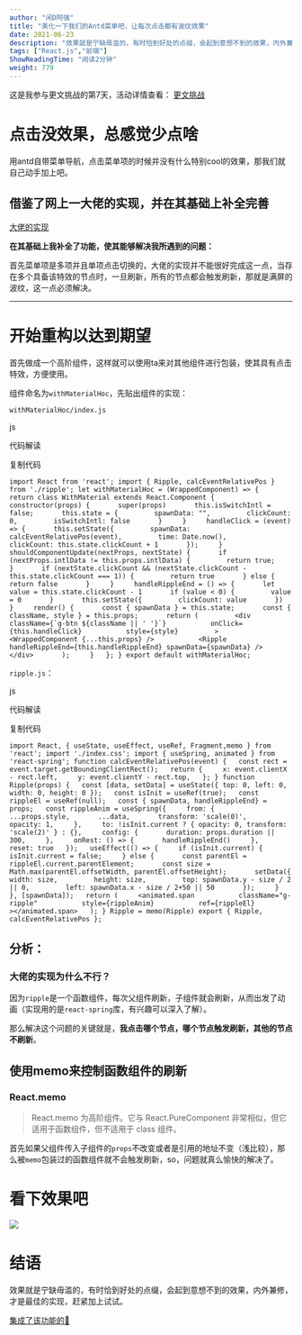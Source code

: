 ```yaml
---
author: "闲D阿强"
title: "美化一下我们的Antd菜单吧，让每次点击都有波纹效果"
date: 2021-06-23
description: "效果就是宁缺毋滥的，有时恰到好处的点缀，会起到意想不到的效果，内外兼修，才是最佳的实现，赶紧加上试试。"
tags: ["React.js","前端"]
ShowReadingTime: "阅读2分钟"
weight: 779
---
```

这是我参与更文挑战的第7天，活动详情查看： [更文挑战](https://juejin.cn/post/6967194882926444557?share_token=67cd5fc2-7fd0-4de9-8e11-ae726fb642bc "https://juejin.cn/post/6967194882926444557?share_token=67cd5fc2-7fd0-4de9-8e11-ae726fb642bc")

点击没效果，总感觉少点啥
============

用antd自带菜单导航，点击菜单项的时候并没有什么特别cool的效果，那我们就自己动手加上吧。

借鉴了网上一大佬的实现，并在其基础上补全完善
----------------------

[大佬的实现](https://link.juejin.cn?target=https%3A%2F%2Fzhuanlan.zhihu.com%2Fp%2F99835473 "https://zhuanlan.zhihu.com/p/99835473")

**在其基础上我补全了功能，使其能够解决我所遇到的问题：**

首先菜单项是多项并且单项点击切换的，大佬的实现并不能很好完成这一点，当存在多个具备该特效的节点时，一旦刷新，所有的节点都会触发刷新，那就是满屏的波纹，这一点必须解决。

* * *

开始重构以达到期望
=========

首先做成一个高阶组件，这样就可以使用ta来对其他组件进行包装，使其具有点击特效，方便使用。

组件命名为`withMaterialHoc`，先贴出组件的实现：

`withMaterialHoc/index.js`

js

 代码解读

复制代码

``import React from 'react'; import { Ripple, calcEventRelativePos } from './ripple'; let withMaterialHoc = (WrappedComponent) => {   return class WithMaterial extends React.Component {     constructor(props) {       super(props)       this.isSwitchIntl = false;       this.state = {         spawnData: "",         clickCount: 0,         isSwitchIntl: false       }     }     handleClick = (event) => {       this.setState({         spawnData: calcEventRelativePos(event),         time: Date.now(),         clickCount: this.state.clickCount + 1       });     }     shouldComponentUpdate(nextProps, nextState) {       if (nextProps.intlData != this.props.intlData) {         return true;       }       if (nextState.clickCount && (nextState.clickCount - this.state.clickCount === 1)) {         return true       } else {         return false       }     }     handleRippleEnd = () => {       let value = this.state.clickCount - 1       if (value < 0) {         value = 0       }       this.setState({         clickCount: value       })     }     render() {       const { spawnData } = this.state;       const { className, style } = this.props;       return (         <div           className={`g-btn ${className || ' '}`}           onClick={this.handleClick}           style={style}         >           <WrappedComponent {...this.props} />           <Ripple handleRippleEnd={this.handleRippleEnd} spawnData={spawnData} />         </div>       );     }   }; } export default withMaterialHoc;``

`ripple.js`：

js

 代码解读

复制代码

`import React, { useState, useEffect, useRef, Fragment,memo } from 'react'; import './index.css'; import { useSpring, animated } from 'react-spring'; function calcEventRelativePos(event) {   const rect = event.target.getBoundingClientRect();   return {     x: event.clientX - rect.left,     y: event.clientY - rect.top,   }; } function Ripple(props) {   const [data, setData] = useState({ top: 0, left: 0, width: 0, height: 0 });   const isInit = useRef(true);   const rippleEl = useRef(null);   const { spawnData, handleRippleEnd} = props;   const rippleAnim = useSpring({     from: {       ...props.style,       ...data,       transform: 'scale(0)',       opacity: 1,     },     to: !isInit.current ? { opacity: 0, transform: 'scale(2)' } : {},     config: {       duration: props.duration || 300,     },     onRest: () => {       handleRippleEnd()     },     reset: true   });   useEffect(() => {     if (isInit.current) {       isInit.current = false;     } else {       const parentEl = rippleEl.current.parentElement;       const size = Math.max(parentEl.offsetWidth, parentEl.offsetHeight);       setData({         width: size,         height: size,         top: spawnData.y - size / 2 || 0,         left: spawnData.x - size / 2+50 || 50       });     }   }, [spawnData]);   return (     <animated.span           className="g-ripple"           style={rippleAnim}           ref={rippleEl}         ></animated.span>   ); } Ripple = memo(Ripple) export { Ripple, calcEventRelativePos };`

分析：
---

### 大佬的实现为什么不行？

因为`ripple`是一个函数组件，每次父组件刷新，子组件就会刷新，从而出发了动画（实现用的是`react-spring`库，有兴趣可以深入了解）。

那么解决这个问题的关键就是，**我点击哪个节点，哪个节点触发刷新，其他的节点不刷新**。

使用memo来控制函数组件的刷新
----------------

### React.memo

> React.memo 为高阶组件。它与 React.PureComponent 非常相似，但它适用于函数组件，但不适用于 class 组件。

首先如果父组件传入子组件的`props`不改变或者是引用的地址不变（浅比较），那么被`memo`包装过的函数组件就不会触发刷新，so，问题就真么愉快的解决了。

看下效果吧
=====

![](https://p3-juejin.byteimg.com/tos-cn-i-k3u1fbpfcp/81e909ff27454cd689d2cccba42c38f2~tplv-k3u1fbpfcp-zoom-in-crop-mark:1512:0:0:0.awebp)

结语
==

效果就是宁缺毋滥的，有时恰到好处的点缀，会起到意想不到的效果，内外兼修，才是最佳的实现，赶紧加上试试。

[集成了该功能的🌰](https://link.juejin.cn?target=https%3A%2F%2Fgithub.com%2FmoderateReact%2Fmoderate-react-template "https://github.com/moderateReact/moderate-react-template")